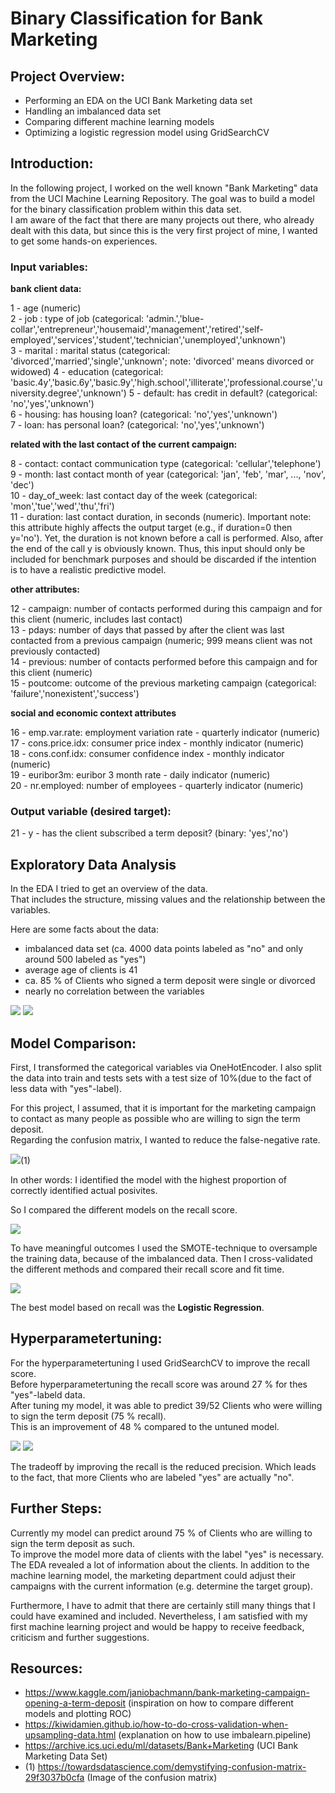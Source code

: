 
# Binary Classification for Bank Marketing


## Project Overview:

* Performing an EDA on the UCI Bank Marketing data set
* Handling an imbalanced data set
* Comparing different machine learning models 
* Optimizing a logistic regression model using GridSearchCV


## Introduction:

In the following project, I worked on the well known "Bank Marketing" data from the UCI Machine Learning Repository. The goal was to build a model for the binary classification problem within this data set.  
I am aware of the fact that there are many projects out there, who already dealt with this data, but since this is the very first project of mine, I wanted to get some hands-on experiences. 



### Input variables:

**bank client data:**

1 - age (numeric)  
2 - job : type of job (categorical: 'admin.','blue-collar','entrepreneur','housemaid','management','retired','self-employed','services','student','technician','unemployed','unknown')  
3 - marital : marital status (categorical: 'divorced','married','single','unknown'; note: 'divorced' means divorced or widowed)
4 - education (categorical: 'basic.4y','basic.6y','basic.9y','high.school','illiterate','professional.course','university.degree','unknown')
5 - default: has credit in default? (categorical: 'no','yes','unknown')  
6 - housing: has housing loan? (categorical: 'no','yes','unknown')  
7 - loan: has personal loan? (categorical: 'no','yes','unknown')  

**related with the last contact of the current campaign:**

8 - contact: contact communication type (categorical: 'cellular','telephone')  
9 - month: last contact month of year (categorical: 'jan', 'feb', 'mar', ..., 'nov', 'dec')  
10 - day_of_week: last contact day of the week (categorical: 'mon','tue','wed','thu','fri')  
11 - duration: last contact duration, in seconds (numeric). Important note: this attribute highly affects the output target (e.g., if duration=0 then y='no'). Yet, the duration is not known before a call is performed. Also, after the end of the call y is obviously known. Thus, this input should only be included for benchmark purposes and should be discarded if the intention is to have a realistic predictive model.  

**other attributes:**  

12 - campaign: number of contacts performed during this campaign and for this client (numeric, includes last contact)  
13 - pdays: number of days that passed by after the client was last contacted from a previous campaign (numeric; 999 means client was not previously contacted)  
14 - previous: number of contacts performed before this campaign and for this client (numeric)  
15 - poutcome: outcome of the previous marketing campaign (categorical: 'failure','nonexistent','success')  

**social and economic context attributes**

16 - emp.var.rate: employment variation rate - quarterly indicator (numeric)  
17 - cons.price.idx: consumer price index - monthly indicator (numeric)  
18 - cons.conf.idx: consumer confidence index - monthly indicator (numeric)  
19 - euribor3m: euribor 3 month rate - daily indicator (numeric)  
20 - nr.employed: number of employees - quarterly indicator (numeric)  

### Output variable (desired target):

21 - y - has the client subscribed a term deposit? (binary: 'yes','no')  

## Exploratory Data Analysis
In the EDA I tried to get an overview of the data.  
That includes the structure, missing values and the relationship between the variables.

Here are some facts about the data:  
* imbalanced data set (ca. 4000 data points labeled as "no" and only around 500 labeled as "yes")  
* average age of clients is 41  
* ca. 85 % of Clients who signed a term deposit were single or divorced
* nearly no correlation between the variables  


![](https://github.com/Reik96/Bank_Marketing_Project/blob/master/images/Correlation_Matrix.png)
![](https://github.com/Reik96/Bank_Marketing_Project/blob/master/images/PairPlot.png)
## Model Comparison:

First, I transformed the categorical variables via OneHotEncoder. I also split the data into train and tests sets with a test size of 10%(due to the fact of less data with "yes"-label).


For this project, I assumed, that it is important for the marketing campaign to contact as many people as possible who are willing to sign the term deposit.   
Regarding the confusion matrix, I wanted to reduce the false-negative rate. 

![](https://github.com/Reik96/Bank_Marketing_Project/blob/master/images/confusion_matrix_raw.png)(1)


In other words: I identified the model with the highest proportion of correctly identified actual posivites.  


So I compared the different models on the recall score.  

![](https://github.com/Reik96/Bank_Marketing_Project/blob/master/images/recall.PNG)  

To have meaningful outcomes I used the SMOTE-technique to oversample the training data, because of the imbalanced data. Then I cross-validated the different methods and compared their recall score and fit time.  

![](https://github.com/Reik96/Bank_Marketing_Project/blob/master/images/model_comparison.PNG)  

The best model based on recall was the **Logistic Regression**.


 
## Hyperparametertuning:

For the hyperparametertuning I used GridSearchCV to improve the recall score.   
Before hyperparametertuning the recall score was around 27 % for thes "yes"-labeld data.  
After tuning my model, it was able to predict 39/52 Clients who were willing to sign the term deposit (75 % recall).  
This is an improvement of 48 % compared to the untuned model.

![](https://github.com/Reik96/Bank_Marketing_Project/blob/master/images/AUC_optimized.png)
![](https://github.com/Reik96/Bank_Marketing_Project/blob/master/images/Confusion_Matrix_optimized.png)  

The tradeoff by improving the recall is the reduced precision. Which leads to the fact, that more Clients who are labeled "yes" are actually "no".  


## Further Steps:  

Currently my model can predict around 75 % of Clients who are willing to sign the term deposit as such.  
To improve the model more data of clients with the label "yes" is necessary.  
The EDA revealed a lot of information about the clients. In addition to the machine learning model, the marketing department could adjust their campaigns with the current information (e.g. determine the target group).  

Furthermore, I have to admit that there are certainly still many things that I could have examined and included. Nevertheless, I am satisfied with my first machine learning project and would be happy to receive feedback, criticism and further suggestions.






















## Resources:
* https://www.kaggle.com/janiobachmann/bank-marketing-campaign-opening-a-term-deposit (inspiration on how to compare different models and plotting ROC)
* https://kiwidamien.github.io/how-to-do-cross-validation-when-upsampling-data.html (explanation on how to use imbalearn.pipeline)
* https://archive.ics.uci.edu/ml/datasets/Bank+Marketing (UCI Bank Marketing Data Set)
* (1) https://towardsdatascience.com/demystifying-confusion-matrix-29f3037b0cfa (Image of the confusion matrix)
